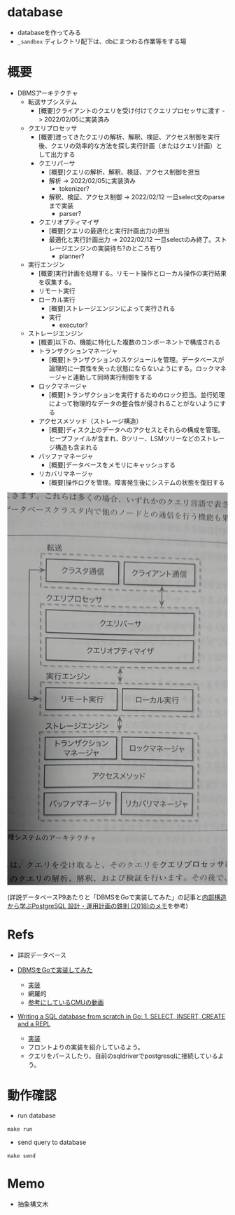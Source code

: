 # database
- databaseを作ってみる
- `_sandbox` ディレクトリ配下は、dbにまつわる作業等をする場

# 概要

- DBMSアーキテクチャ
    - 転送サブシステム
        - [概要]クライアントのクエリを受け付けてクエリプロセッサに渡す -> 2022/02/05に実装済み
    - クエリプロセッサ
        - [概要]渡ってきたクエリの解析、解釈、検証、アクセス制御を実行後、クエリの効率的な方法を探し実行計画（またはクエリ計画）として出力する
        - クエリパーサ
            - [概要]クエリの解析、解釈、検証、アクセス制御を担当
            - 解析 -> 2022/02/05に実装済み
                - tokenizer?
            - 解釈、検証、アクセス制御 -> 2022/02/12 一旦select文のparseまで実装
                - parser?
        - クエリオプティマイザ
            - [概要]クエリの最適化と実行計画出力の担当
            - 最適化と実行計画出力 -> 2022/02/12 一旦selectのみ終了。ストレージエンジンの実装待ち?のところ有り
                - planner?
    - 実行エンジン
        - [概要]実行計画を処理する。リモート操作とローカル操作の実行結果を収集する。
        - リモート実行
        - ローカル実行
            - [概要]ストレージエンジンによって実行される
            - 実行
                - executor?
    - ストレージエンジン
        - [概要]以下の、機能に特化した複数のコンポーネントで構成される
        - トランザクションマネージャ
            - [概要]トランザクションのスケジュールを管理。データベースが論理的に一貫性を失った状態にならないようにする。ロックマネージャと連動して同時実行制御をする
        - ロックマネージャ
            - [概要]トランザクションを実行するためのロック担当。並行処理によって物理的なデータの整合性が侵されることがないようにする
        - アクセスメソッド（ストレージ構造）
            - [概要]ディスク上のデータへのアクセスとそれらの構成を管理。ヒープファイルが含まれ、Bツリー、LSMツリーなどのストレージ構造も含まれる
        - バッファマネージャ
            - [概要]データベースをメモリにキャッシュする
        - リカバリマネージャ
            - [概要]操作ログを管理。障害発生後にシステムの状態を復旧する


![image](architecture.jpg)


(詳説データベースP9あたりと「DBMSをGoで実装してみた」の記事と[内部構造から学ぶPostgreSQL 設計・運用計画の鉄則 (2018)のメモ](http://www.dododo.site/posts/%E3%83%87%E3%83%BC%E3%82%BF%E3%83%99%E3%83%BC%E3%82%B9%E8%AA%AD%E3%81%BF%E7%89%A9/)を参考)



# Refs
- 詳説データベース

- [DBMSをGoで実装してみた](https://buildersbox.corp-sansan.com/entry/2019/10/24/110000)
    - [実装](https://github.com/ad-sho-loko/bogoDB)
    - 網羅的
    - [参考にしているCMUの動画](https://www.youtube.com/watch?v=v4bU6n97Vr8)

- [Writing a SQL database from scratch in Go: 1. SELECT, INSERT, CREATE and a REPL](https://notes.eatonphil.com/database-basics.html)
    - [実装](https://github.com/eatonphil/gosql)
    - フロントよりの実装を紹介しているよう。
    - クエリをパースしたり、自前のsqldriverでpostgresqlに接続しているよう。

# 動作確認

- run database
```console
make run
```

- send query to database
```console
make send
```

# Memo
- 抽象構文木
